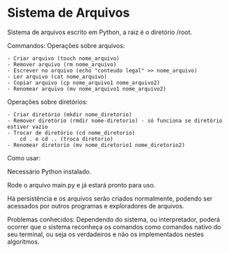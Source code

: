 # Sistema de Arquivos

Sistema de arquivos escrito em Python, a raiz é o diretório /root.

Commandos:
Operações sobre arquivos:

    - Criar arquivo (touch nome_arquivo)
    - Remover arquivo (rm nome_arquivo)
    - Escrever no arquivo (echo "conteudo legal" >> nome_arquivo)
    - Ler arquivo (cat nome_arquivo)
    - Copiar arquivo (cp nome_arquivo1 nome_arquivo2)
    - Renomear arquivo (mv nome_arquivo1 nome_arquivo2)
    
Operações sobre diretórios:

    - Criar diretório (mkdir nome_diretorio)
    - Remover diretório (rmdir nome-diretorio) - só funciona se diretório estiver vazio
    - Trocar de diretório (cd nome_diretorio)
        cd . e cd .. (troca diretorio)
    - Renomear diretorio (mv nome_diretorio1 nome_diretorio2)

Como usar:

Necessário Python instalado.

Rode o arquivo main.py e já estará pronto para uso.

Há persistência e os arquivos serão criados normalmente, podendo ser acessados por outros programas e exploradores de arquivos.

Problemas conhecidos:
Dependendo do sistema, ou interpretador, poderá ocorrer que o sistema reconheça os comandos como comandos nativo do seu terminal, ou seja os verdadeiros e não os implementados nestes algoritmos.
